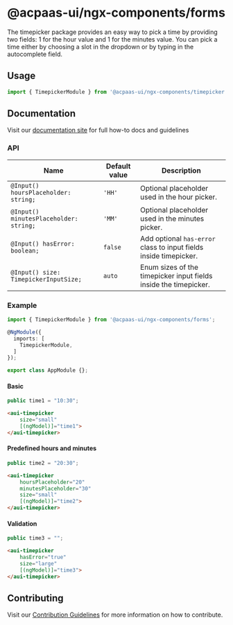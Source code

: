 # @acpaas-ui/ngx-components/forms

The timepicker package provides an easy way to pick a time by providing two fields: 1 for the hour value and 1 for the minutes value. You can pick a time either by choosing a slot in the dropdown or by typing in the autocomplete field.

## Usage

```typescript
import { TimepickerModule } from '@acpaas-ui/ngx-components/timepicker'`;
```

## Documentation

Visit our [documentation site](https://acpaas-ui.digipolis.be/) for full how-to docs and guidelines

### API

| Name         | Default value | Description |
| -----------  | ------ | -------------------------- |
| `@Input() hoursPlaceholder: string;` | `'HH'` | Optional placeholder used in the hour picker. |
| `@Input() minutesPlaceholder: string;` | `'MM'` | Optional placeholder used in the minutes picker. |
| `@Input() hasError: boolean;` | `false` | Add optional `has-error` class to input fields inside timepicker. |
| `@Input() size: TimepickerInputSize;` | `auto` | Enum sizes of the timepicker input fields inside the timepicker. |

### Example

```typescript
import { TimepickerModule } from '@acpaas-ui/ngx-components/forms';

@NgModule({
  imports: [
    TimepickerModule,
  ]
});

export class AppModule {};
```

#### Basic

```typescript
public time1 = "10:30";
```

```html
<aui-timepicker
	size="small"
	[(ngModel)]="time1">
</aui-timepicker>
```

#### Predefined hours and minutes

```typescript
public time2 = "20:30";
```

```html
<aui-timepicker
	hoursPlaceholder="20"
	minutesPlaceholder="30"
	size="small"
	[(ngModel)]="time2">
</aui-timepicker>
```

#### Validation

```typescript
public time3 = "";
```

```html
<aui-timepicker
	hasError="true"
	size="large"
	[(ngModel)]="time3">
</aui-timepicker>
```

## Contributing

Visit our [Contribution Guidelines](../../../../../CONTRIBUTING.md) for more information on how to contribute.
